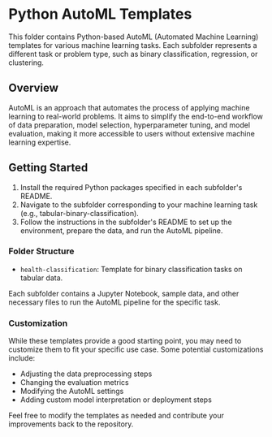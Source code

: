 
# Python AutoML Templates

This folder contains Python-based AutoML (Automated Machine Learning) templates for various machine learning tasks. Each subfolder represents a different task or problem type, such as binary classification, regression, or clustering.

## Overview

AutoML is an approach that automates the process of applying machine learning to real-world problems. It aims to simplify the end-to-end workflow of data preparation, model selection, hyperparameter tuning, and model evaluation, making it more accessible to users without extensive machine learning expertise.

## Getting Started

1. Install the required Python packages specified in each subfolder's README.
2. Navigate to the subfolder corresponding to your machine learning task (e.g., tabular-binary-classification).
3. Follow the instructions in the subfolder's README to set up the environment, prepare the data, and run the AutoML pipeline.

### Folder Structure

- `health-classification`: Template for binary classification tasks on tabular data.

Each subfolder contains a Jupyter Notebook, sample data, and other necessary files to run the AutoML pipeline for the specific task.

### Customization

While these templates provide a good starting point, you may need to customize them to fit your specific use case. Some potential customizations include:

- Adjusting the data preprocessing steps
- Changing the evaluation metrics
- Modifying the AutoML settings
- Adding custom model interpretation or deployment steps

Feel free to modify the templates as needed and contribute your improvements back to the repository.
